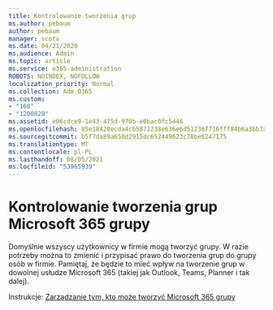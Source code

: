 ```yaml
---
title: Kontrolowanie tworzenia grup
ms.author: pebaum
author: pebaum
manager: scotv
ms.date: 04/21/2020
ms.audience: Admin
ms.topic: article
ms.service: o365-administration
ROBOTS: NOINDEX, NOFOLLOW
localization_priority: Normal
ms.collection: Adm_O365
ms.custom:
- "168"
- "1200029"
ms.assetid: e06cdce9-1e43-475d-970b-e0bac0fc5446
ms.openlocfilehash: 85e18428ecda4cb5872238e636e6d51236f716fff84b6a3bb7a84e97eca3bdf8
ms.sourcegitcommit: b5f7da89a650d2915dc652449623c78be6247175
ms.translationtype: MT
ms.contentlocale: pl-PL
ms.lasthandoff: 08/05/2021
ms.locfileid: "53965939"
---
```

# <a name="control-creation-of-microsoft-365-groups"></a>Kontrolowanie tworzenia grup Microsoft 365 grupy

Domyślnie wszyscy użytkownicy w firmie mogą tworzyć grupy. W razie potrzeby można to zmienić i przypisać prawo do tworzenia grup do grupy osób w firmie. Pamiętaj, że będzie to mieć wpływ na tworzenie grup w dowolnej usłudze Microsoft 365 (takiej jak Outlook, Teams, Planner i tak dalej).
  
Instrukcje: [Zarządzanie tym, kto może tworzyć Microsoft 365 grupy](https://docs.microsoft.com/microsoft-365/admin/create-groups/manage-creation-of-groups)
